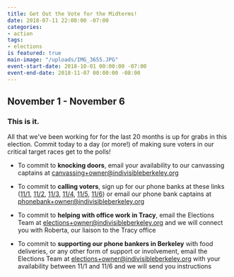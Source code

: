 ```yaml
---
title: Get Out the Vote for the Midterms!
date: 2018-07-11 22:08:00 -07:00
categories:
- action
tags:
- elections
is featured: true
main-image: "/uploads/IMG_3655.JPG"
event-start-date: 2018-10-01 00:00:00 -07:00
event-end-date: 2018-11-07 00:00:00 -08:00
---
```


## November 1 - November 6

### This is it.

All that we've been working for for the last 20 months is up for grabs in this election. Commit today to a day (or more!) of making sure voters in our critical target races get to the polls!

- To commit to **knocking doors**, email your availability to our canvassing captains at [canvassing+owner@indivisibleberkeley.org](mailto:canvassing+owner@indivisibleberkeley.org)

- To commit to **calling voters**, sign up for our phone banks at these links ([11/1], [11/2], [11/3], [11/4], [11/5], [11/6]) or email our phone bank captains at [phonebank+owner@indivisibleberkeley.org](mailto:phonebank+owner@indivisibleberkeley.org)

- To commit to **helping with office work in Tracy**, email the Elections Team at [elections+owner@indivisibleberkeley.org](mailto:elections+owner@indivisibleberkeley.org) and we will connect you with Roberta, our liaison to the Tracy office

- To commit to **supporting our phone bankers in Berkeley** with food deliveries, or any other form of support or involvement, email the Elections Team at [elections+owner@indivisibleberkeley.org](mailto:elections+owner@indivisibleberkeley.org) with your availability between 11/1 and 11/6 and we will send you instructions


[11/1]: https://docs.google.com/forms/d/e/1FAIpQLSf_hBeeCb2ryJ_mnBNBVF40CNpW-zB2hZMKvj_aOVnNJCZnAg/viewform
[11/2]: https://docs.google.com/forms/d/e/1FAIpQLSd9qwmKhLiAGE6E6V1fhF1qtxTBxMrWcur5rAZ9hTg2JO2R5Q/viewform
[11/3]: https://docs.google.com/forms/d/e/1FAIpQLSexV1PM2vlgh2uU8XT4dpeLAsHgVXo6LDCODD0N_N-k2CIiqg/viewform
[11/4]: https://docs.google.com/forms/d/e/1FAIpQLSe2uQqzFW7M4su9EfVs81r_d6f2rUfSwGhW4679A-tnciyJQg/viewform
[11/5]: https://docs.google.com/forms/d/e/1FAIpQLSdQPXXGRh2weQ3-7BV4uwMdqdbVnKTBa3EC8so_tD7qKqp5Fw/viewform
[11/6]: https://docs.google.com/forms/d/e/1FAIpQLSevVKvLl-TirfEoXhPsyGgmHGnKFBFJ-6hhXcfWv2bw6YqppA/viewform
